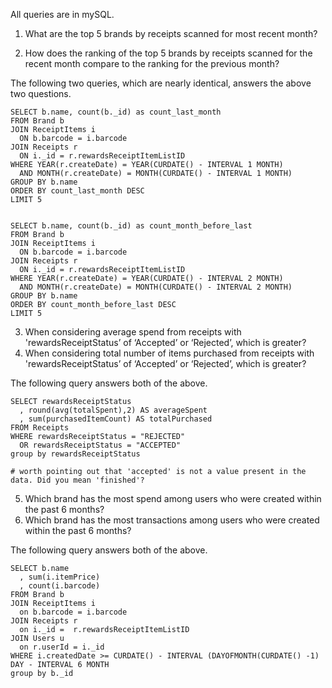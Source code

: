 All queries are in mySQL.

1) What are the top 5 brands by receipts scanned for most recent month?
   
2) How does the ranking of the top 5 brands by receipts scanned for the recent month compare to the ranking for the previous month?

The following two queries, which are nearly identical, answers the above two questions. 

```mysql
SELECT b.name, count(b._id) as count_last_month
FROM Brand b
JOIN ReceiptItems i
  ON b.barcode = i.barcode
JOIN Receipts r
  ON i._id = r.rewardsReceiptItemListID
WHERE YEAR(r.createDate) = YEAR(CURDATE() - INTERVAL 1 MONTH)
  AND MONTH(r.createDate) = MONTH(CURDATE() - INTERVAL 1 MONTH)  
GROUP BY b.name
ORDER BY count_last_month DESC 
LIMIT 5


SELECT b.name, count(b._id) as count_month_before_last
FROM Brand b
JOIN ReceiptItems i
  ON b.barcode = i.barcode
JOIN Receipts r
  ON i._id = r.rewardsReceiptItemListID
WHERE YEAR(r.createDate) = YEAR(CURDATE() - INTERVAL 2 MONTH)
  AND MONTH(r.createDate) = MONTH(CURDATE() - INTERVAL 2 MONTH)  
GROUP BY b.name
ORDER BY count_month_before_last DESC 
LIMIT 5
```


3) When considering average spend from receipts with 'rewardsReceiptStatus’ of ‘Accepted’ or ‘Rejected’, which is greater?
4) When considering total number of items purchased from receipts with 'rewardsReceiptStatus’ of ‘Accepted’ or ‘Rejected’, which is greater?

The following query answers both of the above.

```mysql
SELECT rewardsReceiptStatus
  , round(avg(totalSpent),2) AS averageSpent
  , sum(purchasedItemCount) AS totalPurchased
FROM Receipts
WHERE rewardsReceiptStatus = "REJECTED" 
  OR rewardsReceiptStatus = "ACCEPTED"
group by rewardsReceiptStatus

# worth pointing out that 'accepted' is not a value present in the data. Did you mean 'finished'?
```


5) Which brand has the most spend among users who were created within the past 6 months?
6) Which brand has the most transactions among users who were created within the past 6 months?

The following query answers both of the above.

```mysql
SELECT b.name
  , sum(i.itemPrice)
  , count(i.barcode)
FROM Brand b
JOIN ReceiptItems i
  on b.barcode = i.barcode
JOIN Receipts r
  on i._id =  r.rewardsReceiptItemListID
JOIN Users u
  on r.userId = i._id
WHERE i.createdDate >= CURDATE() - INTERVAL (DAYOFMONTH(CURDATE() -1) DAY - INTERVAL 6 MONTH
group by b._id
```
